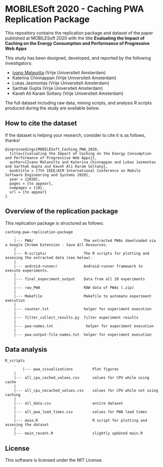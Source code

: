 # MOBILESoft 2020 - Caching PWA Replication Package

This repository contains the replication package and dataset of the paper published at MOBILESoft 2020 with the title **Evaluating the Impact of Caching on the Energy Consumption and Performance of Progressive Web Apps**

This study has been designed, developed, and reported by the following investigators:
- [Ivano Malavolta](https://www.ivanomalavolta.com/)  (Vrije Universiteit Amsterdam)
- Katerina Chinnappan (Vrije Universiteit Amsterdam)
- Lukas Jasmontas (Vrije Universiteit Amsterdam)
- Sarthak Gupta (Vrije Universiteit Amsterdam)
- Kaveh Ali Karam Soltany (Vrije Universiteit Amsterdam)

The full dataset including raw data, mining scripts, and analysis R scripts produced during the study are available below.

## How to cite the dataset
If the dataset is helping your research, consider to cite it is as follows, thanks!
```
@inproceedings{MOBILESoft_Caching_PWA_2020,
  title={{valuating the Impact of Caching on the Energy Consumption and Performance of Progressive Web Apps}},
  author={Ivano Malavolta and Katerina Chinnappan and Lukas Jasmontas and Sarthak Gupta and Kaveh Ali Karam Soltany},
  booktitle = {7th IEEE/ACM International Conference on Mobile Software Engineering and Systems 2020},
  year = {2020},
  pages = {to appear},
  numpages = {10},
  url = {to appear}
}
```


## Overview of the replication package

This replication package is structured as follows:
```
caching-pwa-replication-package
    .
    |--- PWA/       				The extracted PWAs downloaded via a Google Chrome Extension - Save All Resources.
    |
    |--- R-scripts/         		The R scripts for plotting and assesing the extracted data (see below).
    |
    |--- android-runner/   			Android-runner framework to execute experiments.
    |
    |--- final_experiment_output	Data from all 20 experiments
    |
    |--- raw_PWA					RAW data of PWAs (.zip)	
    |
    |--- Makefile 					Makefile to automate experiment execution
    |
    |--- counter.txt				helper for experiment execution
    |
    |--- filter_collect_results.py	filter experiment results
    |
    |--- pwa-names.txt				 helper for experiment execution
    |
    |--- pwa-output-file-names.txt	helper for experiment execution
```

## Data analysis

```
R_scripts
    .
	    |--- pwa_visualizations			Plot figures
    |
    |--- all_cpu_cached_values.csv		values for CPU while using cache
    |
    |--- all_cpu_nocached_values.csv	values for CPU while not using caching
    |
    |--- all_data.csv 					entire dataset
    |
    |--- all_pwa_load_times.csv			values for PWA load times	
    |
    |--- main.R							R script for plotting and assesing the dataset
    |
    |--- main_recent.R					slightly updated main.R	
```

## License

This software is licensed under the MIT License.